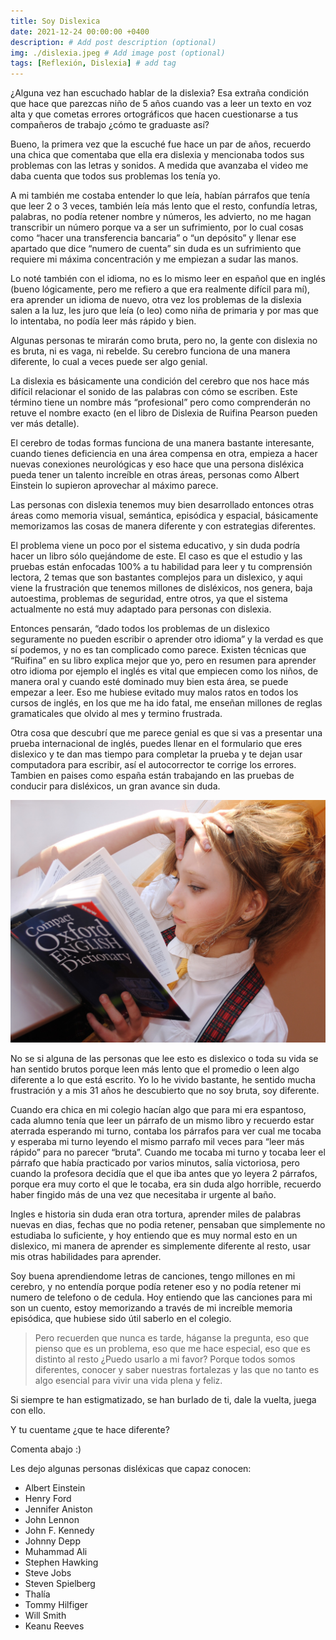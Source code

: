 ```yaml
---
title: Soy Dislexica
date: 2021-12-24 00:00:00 +0400
description: # Add post description (optional)
img: ./dislexia.jpeg # Add image post (optional)
tags: [Reflexión, Dislexia] # add tag
---
```


¿Alguna vez han escuchado hablar de la dislexia? Esa extraña condición que hace que parezcas niño de 5 años cuando vas a leer un texto en voz alta y que cometas errores ortográficos que hacen cuestionarse a tus compañeros de trabajo ¿cómo te graduaste así?

Bueno, la primera vez que la escuché fue hace un par de años, recuerdo una chica que comentaba que ella era dislexia y mencionaba todos sus problemas con las letras y sonidos. A medida que avanzaba el video me daba cuenta que todos sus problemas los tenía yo.

A mi también me costaba entender lo que leía, habían párrafos que tenía que leer 2 o 3 veces, también leía más lento que el resto, confundía letras, palabras, no podía retener nombre y números, les advierto, no me hagan transcribir un número porque va a ser un sufrimiento, por lo cual cosas como “hacer una transferencia bancaria” o “un depósito” y llenar ese apartado que dice “numero de cuenta” sin duda es un sufrimiento que requiere mi máxima concentración y me empiezan a sudar las manos.

Lo noté también con el idioma, no es lo mismo leer en español que en inglés (bueno lógicamente, pero me refiero a que era realmente difícil para mí), era aprender un idioma de nuevo, otra vez los problemas de la dislexia salen a la luz, les juro que leía (o leo) como niña de primaria y por mas que lo intentaba, no podía leer más rápido y bien. 

Algunas personas te mirarán como bruta, pero no, la gente con dislexia no es bruta, ni es vaga, ni rebelde. Su cerebro funciona de una manera diferente, lo cual a veces puede ser algo genial. 

La dislexia es básicamente una condición del cerebro que nos hace más difícil relacionar el sonido de las palabras con cómo se escriben. Este término tiene un nombre más “profesional” pero como comprenderán no retuve el nombre exacto (en el libro de Dislexia de Ruifina Pearson pueden ver más detalle).

El cerebro de todas formas funciona de una manera bastante interesante, cuando tienes deficiencia en una área compensa en otra, empieza a hacer nuevas conexiones neurológicas y eso hace que una persona disléxica pueda tener un talento increíble en otras áreas, personas como Albert Einstein lo supieron aprovechar al máximo parece. 

Las personas con dislexia tenemos muy bien desarrollado entonces otras áreas como memoria visual, semántica, episódica y espacial, básicamente memorizamos las cosas de manera diferente y con estrategias diferentes. 

El problema viene un poco por el sistema educativo, y sin duda podría hacer un libro sólo quejándome de este. El caso es que el estudio y las pruebas están enfocadas 100% a tu habilidad para leer y tu comprensión lectora, 2 temas que son bastantes complejos para un dislexico, y aqui viene la frustración que tenemos millones de disléxicos, nos genera, baja autoestima, problemas de seguridad, entre otros, ya que  el sistema actualmente no está muy adaptado para personas con dislexia. 

Entonces pensarán, “dado todos los problemas de un dislexico seguramente no pueden escribir o aprender otro idioma” y la verdad es que sí podemos, y no es tan complicado como parece. Existen técnicas que “Ruifina” en su libro explica mejor que yo, pero en resumen para aprender otro idioma por ejemplo el inglés es vital que empiecen como los niños, de manera oral y cuando esté dominado muy bien esta área, se puede empezar a leer. Eso me hubiese evitado muy malos ratos en todos los cursos de inglés, en los que me ha ido fatal, me enseñan millones de reglas gramaticales que olvido al mes y termino frustrada. 

Otra cosa que descubrí que me parece genial es que si vas a presentar una prueba internacional de inglés, puedes llenar en el formulario que eres dislexico y te dan mas tiempo para completar la prueba y te dejan usar computadora para escribir, así el autocorrector te corrige los errores. Tambien en paises como españa están trabajando en las pruebas de conducir para disléxicos, un gran avance sin duda. 

![img](dislexia.jpeg)

No se si alguna de las personas que lee esto es dislexico o toda su vida se han sentido brutos porque leen más lento que el promedio o leen algo diferente a lo que está escrito. Yo lo he vivido bastante, he sentido mucha frustración y a mis 31 años he descubierto que no soy bruta, soy diferente.

Cuando era chica en mi colegio hacían algo que para mi era espantoso, cada alumno tenía que leer un párrafo de un mismo libro y recuerdo estar aterrada esperando mi turno, contaba los párrafos para ver cual me tocaba y esperaba mi turno leyendo el mismo parrafo mil veces para “leer más rápido” para no parecer “bruta”. Cuando me tocaba mi turno y tocaba leer el párrafo que había practicado por varios minutos, salía victoriosa, pero cuando la profesora decidía que el que iba antes que yo leyera 2 párrafos, porque era muy corto el que le tocaba, era sin duda algo horrible, recuerdo haber fingido más de una vez que necesitaba ir urgente al baño. 

Ingles e historia sin duda eran otra tortura, aprender miles de palabras nuevas en dias, fechas que no podia retener, pensaban que simplemente no estudiaba lo suficiente, y hoy entiendo que es muy normal esto en un dislexico, mi manera de aprender es simplemente diferente al resto, usar mis otras habilidades para aprender.

Soy buena aprendiendome letras de canciones, tengo millones en mi cerebro, y no entendía porque podía retener eso y no podía retener mi numero de telefono o de cedula. Hoy entiendo que las canciones para mi son un cuento, estoy memorizando a través de mi increíble memoria episódica, que hubiese sido útil saberlo en el colegio.

> Pero recuerden que nunca es tarde, háganse la pregunta, eso que pienso que es un problema, eso que me hace especial, eso que es distinto al resto ¿Puedo usarlo a mi favor?
Porque todos somos diferentes, conocer y saber nuestras fortalezas y las que no tanto es algo esencial para vivir una vida plena y feliz.

Si siempre te han estigmatizado, se han burlado de ti, dale la vuelta, juega con ello. 

Y tu cuentame ¿que te hace diferente?

Comenta abajo :)

Les dejo algunas personas disléxicas que capaz conocen: 

- Albert Einstein
- Henry Ford
- Jennifer Aniston
- John Lennon
- John F. Kennedy
- Johnny Depp
- Muhammad Ali
- Stephen Hawking
- Steve Jobs
- Steven Spielberg
- Thalía
- Tommy Hilfiger
- Will Smith
- Keanu Reeves
